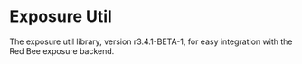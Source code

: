 # Exposure Util

The exposure util library, version r3.4.1-BETA-1, for easy integration with the Red Bee exposure backend.